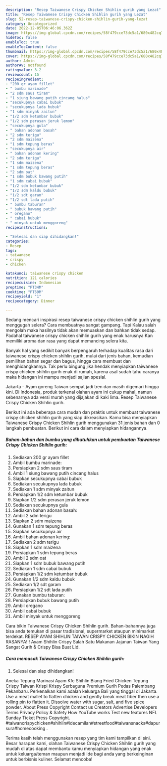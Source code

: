 ```yaml
---
description: "Resep Taiwanese Crispy Chicken Shihlin gurih yang Lezat"
title: "Resep Taiwanese Crispy Chicken Shihlin gurih yang Lezat"
slug: 52-resep-taiwanese-crispy-chicken-shihlin-gurih-yang-lezat
category: Uncategorized
date: 2022-12-05T06:46:06.362Z
image: https://img-global.cpcdn.com/recipes/58f479cce73dc5a1/680x482cq70/taiwanese-crispy-chicken-shihlin-gurih-foto-resep-utama.jpg
hideToc: false
enableToc: true
enableTocContent: false
thumbnail: https://img-global.cpcdn.com/recipes/58f479cce73dc5a1/680x482cq70/taiwanese-crispy-chicken-shihlin-gurih-foto-resep-utama.jpg
cover: https://img-global.cpcdn.com/recipes/58f479cce73dc5a1/680x482cq70/taiwanese-crispy-chicken-shihlin-gurih-foto-resep-utama.jpg
author: Admin
authorAv: notfound
ratingvalue: 3.2
reviewcount: 15
recipeingredient:
- "200 gr ayam fillet"
- " bumbu marinade"
- "2 sdm saus tiram"
- "1 siung bawang putih cincang halus"
- "secukupnya cabai bubuk"
- "secukupnya lada bubuk"
- "1 sdm minyak zaitun"
- "1/2 sdm ketumbar bubuk"
- "1/2 sdm perasan jeruk lemon"
- "secukupnya gula"
- " bahan adonan basah"
- "2 sdm terigu"
- "2 sdm maizena"
- "1 sdm tepung beras"
- "secukupnya air"
- " bahan adonan kering"
- "2 sdm terigu"
- "1 sdm maizena"
- "1 sdm tepung beras"
- "2 sdm oat"
- "1 sdm bubuk bawang putih"
- "1 sdm cabai bubuk"
- "1/2 sdm ketumbar bubuk"
- "1/2 sdm kaldu bubuk"
- "1/2 sdt garam"
- "1/2 sdt lada putih"
- " bumbu taburan"
- " bubuk bawang putih"
- " oregano"
- " cabai bubuk"
- " minyak untuk menggoreng"
recipeinstructions:

- "Selesai dan siap dihidangkan!"
categories:
- Resep
tags:
- taiwanese
- crispy
- chicken

katakunci: taiwanese crispy chicken 
nutrition: 121 calories
recipecuisine: Indonesian
preptime: "PT34M"
cooktime: "PT59M"
recipeyield: "1"
recipecategory: Dinner

---
```



Sedang mencari inspirasi resep taiwanese crispy chicken shihlin gurih yang menggugah selera? Cara membuatnya sangat gampang. Tapi Kalau salah mengolah maka hasilnya tidak akan memuaskan dan bahkan tidak sedap. Padahal taiwanese crispy chicken shihlin gurih yang enak harusnya Kan memiliki aroma dan rasa yang dapat memancing selera kita.


Banyak hal yang sedikit banyak berpengaruh terhadap kualitas rasa dari taiwanese crispy chicken shihlin gurih, mulai dari jenis bahan, kemudian pemilihan bahan segar dan bagus, hingga cara membuat dan menghidangkannya. Tak perlu bingung jika hendak menyiapkan taiwanese crispy chicken shihlin gurih enak di rumah, karena asal sudah tahu caranya maka hidangan ini mampu menjadi sajian spesial.

Jakarta - Ayam goreng Taiwan sempat jadi tren dan masih digemari hingga kini. Di Indonesia, produk terkenal olahan ayam ini cukup mahal, namun sebenarnya ada versi murah yang dijajakan di kaki lima. Resep Taiwanese Crispy Chicken Shihlin gurih.


Berikut ini ada beberapa cara mudah dan praktis untuk membuat taiwanese crispy chicken shihlin gurih yang siap dikreasikan. Kamu bisa menyiapkan Taiwanese Crispy Chicken Shihlin gurih menggunakan 31 jenis bahan dan 0 langkah pembuatan. Berikut ini cara dalam menyiapkan hidangannya.

<!--inarticleads1-->

##### Bahan-bahan dan bumbu yang dibutuhkan untuk pembuatan Taiwanese Crispy Chicken Shihlin gurih:

1. Sediakan 200 gr ayam fillet
1. Ambil  bumbu marinade:
1. Persiapkan 2 sdm saus tiram
1. Ambil 1 siung bawang putih cincang halus
1. Siapkan secukupnya cabai bubuk
1. Sediakan secukupnya lada bubuk
1. Sediakan 1 sdm minyak zaitun
1. Persiapkan 1/2 sdm ketumbar bubuk
1. Siapkan 1/2 sdm perasan jeruk lemon
1. Sediakan secukupnya gula
1. Sediakan  bahan adonan basah:
1. Ambil 2 sdm terigu
1. Siapkan 2 sdm maizena
1. Gunakan 1 sdm tepung beras
1. Siapkan secukupnya air
1. Ambil  bahan adonan kering:
1. Sediakan 2 sdm terigu
1. Siapkan 1 sdm maizena
1. Persiapkan 1 sdm tepung beras
1. Ambil 2 sdm oat
1. Siapkan 1 sdm bubuk bawang putih
1. Sediakan 1 sdm cabai bubuk
1. Persiapkan 1/2 sdm ketumbar bubuk
1. Gunakan 1/2 sdm kaldu bubuk
1. Sediakan 1/2 sdt garam
1. Persiapkan 1/2 sdt lada putih
1. Gunakan  bumbu taburan:
1. Persiapkan  bubuk bawang putih
1. Ambil  oregano
1. Ambil  cabai bubuk
1. Ambil  minyak untuk menggoreng


Cara bikin Taiwanese Crispy Chicken Shihlin gurih. Bahan-bahannya juga bisa anda temukan di pasar tradisional, supermarket ataupun minimarket terdekat. RESEP AYAM SHIHLIN TAIWAN CRISPY CHICKEN BIKIN NAGIH RASANYA!!! Ayam Shihlin Crispy Salah Satu Makanan Jajanan Taiwan Yang Sangat Gurih &amp; Crispy Bisa Buat Lid. 

<!--inarticleads2-->

##### Cara memasak Taiwanese Crispy Chicken Shihlin gurih:


1. Selesai dan siap dihidangkan!

Aneka Tepung Marinasi Ayam Kfc Shihlin Biang Fried Chicken Tepung Crispy Taiwan Krispi Krispy Serbaguna Premium Gurih Pedas Palembang Pekanbaru. Perkenalkan kami adalah keluarga Bali yang tinggal di Jakarta. Use a meat mallet to flatten chicken and gently break meat fiber then use a rolling pin to flatten it. Dissolve water with sugar, salt, and five spice powder. About Press Copyright Contact us Creators Advertise Developers Terms Privacy Policy &amp; Safety How YouTube works Test new features NFL Sunday Ticket Press Copyright. #taiwancrispychicken#shihlin#idecamilan#streetfood#taiwansnacks#dapursura#homecooking . 

Terima kasih telah menggunakan resep yang tim kami tampilkan di sini. Besar harapan kami, olahan Taiwanese Crispy Chicken Shihlin gurih yang mudah di atas dapat membantu kamu menyiapkan hidangan yang enak untuk keluarga/teman maupun menjadi ide bagi anda yang berkeinginan untuk berbisnis kuliner. Selamat mencoba!
